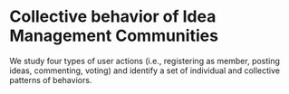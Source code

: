 # Collective behavior of Idea Management Communities

We study four types of user actions (i.e., registering as member, posting ideas, commenting, voting) and identify a set of individual and collective patterns of behaviors.